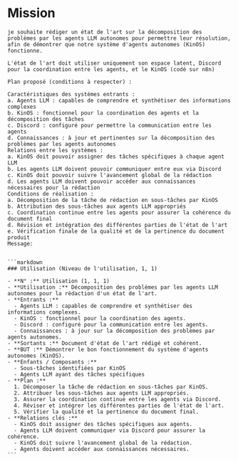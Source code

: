 Mission
============
````
je souhaite rédiger un état de l'art sur la décomposition des problèmes par les agents LLM autonomes pour permettre leur résolution, afin de démontrer que notre système d'agents autonomes (KinOS) fonctionne. 

L'état de l'art doit utiliser uniquement son espace latent, Discord pour la coordination entre les agents, et le KinOS (codé sur n8n)

Plan proposé (conditions à respecter) :

Caractéristiques des systèmes entrants :
a. Agents LLM : capables de comprendre et synthétiser des informations complexes
b. KinOS : fonctionnel pour la coordination des agents et la décomposition des tâches
c. Discord : configuré pour permettre la communication entre les agents
d. Connaissances : à jour et pertinentes sur la décomposition des problèmes par les agents autonomes
Relations entre les systèmes :
a. KinOS doit pouvoir assigner des tâches spécifiques à chaque agent LLM
b. Les agents LLM doivent pouvoir communiquer entre eux via Discord
c. KinOS doit pouvoir suivre l'avancement global de la rédaction
d. Les agents LLM doivent pouvoir accéder aux connaissances nécessaires pour la rédaction
Conditions de réalisation :
a. Décomposition de la tâche de rédaction en sous-tâches par KinOS
b. Attribution des sous-tâches aux agents LLM appropriés
c. Coordination continue entre les agents pour assurer la cohérence du document final
d. Révision et intégration des différentes parties de l'état de l'art
e. Vérification finale de la qualité et de la pertinence du document produit
Message:


```markdown
### Utilisation (Niveau de l'utilisation, 1, 1)

- **N° :** Utilisation (1, 1, 1)
- **Utilisation :** Décomposition des problèmes par les agents LLM autonomes pour la rédaction d'un état de l'art.
- **Entrants :**
  - Agents LLM : capables de comprendre et synthétiser des informations complexes.
  - KinOS : fonctionnel pour la coordination des agents.
  - Discord : configuré pour la communication entre les agents.
  - Connaissances : à jour sur la décomposition des problèmes par agents autonomes.
- **Sortants :** Document d'état de l'art rédigé et cohérent.
- **BUT :** Démontrer le bon fonctionnement du système d'agents autonomes (KinOS).
- **Enfants / Composants :**
  - Sous-tâches identifiées par KinOS
  - Agents LLM ayant des tâches spécifiques
- **Plan :**
  1. Décomposer la tâche de rédaction en sous-tâches par KinOS.
  2. Attribuer les sous-tâches aux agents LLM appropriés.
  3. Assurer la coordination continue entre les agents via Discord.
  4. Réviser et intégrer les différentes parties de l'état de l'art.
  5. Vérifier la qualité et la pertinence du document final.
- **Relations clés :**
  - KinOS doit assigner des tâches spécifiques aux agents.
  - Agents LLM doivent communiquer via Discord pour assurer la cohérence.
  - KinOS doit suivre l'avancement global de la rédaction.
  - Agents doivent accéder aux connaissances nécessaires.
```
````